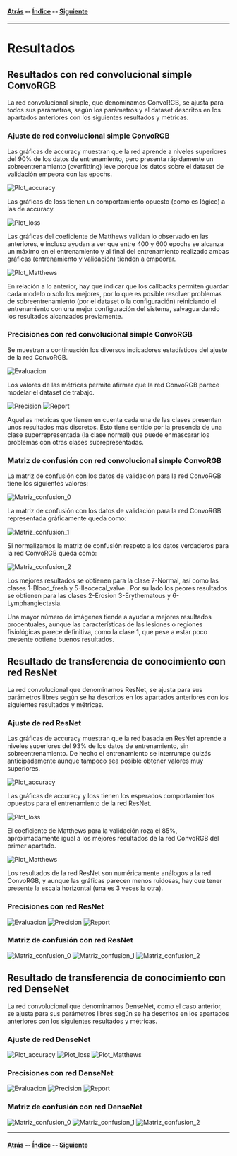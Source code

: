 #### [Atrás](datos.md) -- [Índice](index.md) -- [Siguiente](conclusiones.md)
***

# Resultados

## Resultados con red convolucional simple ConvoRGB

La red convolucional simple, que denominamos ConvoRGB, se ajusta para todos sus parámetros, según los parámetros y el dataset descritos en los apartados anteriores con los siguientes resultados y métricas.

### Ajuste de red convolucional simple ConvoRGB

Las gráficas de accuracy muestran que la red aprende a niveles superiores del 90% de los datos de entrenamiento, pero presenta rápidamente un sobreentrenamiento (overfitting) leve porque los datos sobre el dataset de validación empeora con las epochs.

![Plot_accuracy](convoRGB/convoRGB_categorical_accuracy.png)

Las gráficas de loss tienen un comportamiento opuesto (como es lógico) a las de accuracy.

![Plot_loss](convoRGB/convoRGB_loss.png)

Las gráficas del coeficiente de Matthews validan lo observado en las anteriores, e incluso ayudan a ver que entre 400 y 600 epochs se alcanza un máximo en el entrenamiento y al final del entrenamiento realizado ambas gráficas (entrenamiento y validación) tienden a empeorar.

![Plot_Matthews](convoRGB/convoRGB_matthews.png)

En relación a lo anterior, hay que indicar que los callbacks permiten guardar cada modelo o solo los mejores, por lo que es posible resolver problemas de sobreentrenamiento (por el dataset o la configuración) reiniciando el entrenamiento con una mejor configuración del sistema, salvaguardando los resultados alcanzados previamente.

### Precisiones con red convolucional simple ConvoRGB

Se muestran a continuación los diversos indicadores estadísticos del ajuste de la red ConvoRGB.

![Evaluacion](convoRGB/convoRGB_eval.png)

Los valores de las métricas permite afirmar que la red ConvoRGB parece modelar el dataset de trabajo.

![Precision](convoRGB/convoRGB_accuracy.png)
![Report](convoRGB/convoRGB_report.png)

Aquellas metricas que tienen en cuenta cada una de las clases presentan unos resultados más discretos. Esto tiene sentido por la presencia de una clase superrepresentada (la clase normal) que puede enmascarar los problemas con otras clases subrepresentadas.

### Matriz de confusión con red convolucional simple ConvoRGB

La matriz de confusión con los datos de validación para la red ConvoRGB tiene los siguientes valores:

![Matriz_confusion_0](convoRGB/convoRGB_matriz_confusion_0.png)

La matriz de confusión con los datos de validación para la red ConvoRGB representada gráficamente queda como:

![Matriz_confusion_1](convoRGB/convoRGB_matriz_confusion_1.png)

Si normalizamos la matriz de confusión respeto a los datos verdaderos para la red ConvoRGB queda como:

![Matriz_confusion_2](convoRGB/convoRGB_matriz_confusion_2.png)

Los mejores resultados se obtienen para la clase 7-Normal, así como las clases 1-Blood_fresh y 5-Ileocecal_valve . Por su lado los peores resultados se obtienen para las clases 2-Erosion 3-Erythematous y 6-Lymphangiectasia.

Una mayor número de imágenes tiende a ayudar a mejores resultados procentuales, aunque las características de las lesiones o regiones fisiológicas parece definitiva, como la clase 1, que pese a estar poco presente obtiene buenos resultados.

## Resultado de transferencia de conocimiento con red ResNet

La red convolucional que denominamos ResNet, se ajusta para sus parámetros libres según se ha descritos en los apartados anteriores con los siguientes resultados y métricas.

### Ajuste de red ResNet

Las gráficas de accuracy muestran que la red basada en ResNet aprende a niveles superiores del 93% de los datos de entrenamiento, sin sobreentrenamiento. De hecho el entrenamiento se interrumpe quizás anticipadamente aunque tampoco sea posible obtener valores muy superiores.

![Plot_accuracy](resNet/resNet_categorical_accuracy.png)

Las gráficas de accuracy y loss tienen los esperados comportamientos opuestos para el entrenamiento de la red ResNet.

![Plot_loss](resNet/resNet_loss.png)

El coeficiente de Matthews para la validación roza el 85%, aproximadamente igual a los mejores resultados de la red ConvoRGB del primer apartado.

![Plot_Matthews](resNet/resNet_matthews.png)

Los resultados de la red ResNet son numéricamente análogos a la red ConvoRGB, y aunque las gráficas parecen menos ruidosas, hay que tener presente la escala horizontal (una es 3 veces la otra).

### Precisiones con red ResNet
![Evaluacion](resNet/resNet_eval.png)
![Precision](resNet/resNet_accuracy.png)
![Report](resNet/resNet_report.png)
### Matriz de confusión con red ResNet
![Matriz_confusion_0](resNet/resNet_matriz_confusion_0.png)
![Matriz_confusion_1](resNet/resNet_matriz_confusion_1.png)
![Matriz_confusion_2](resNet/resNet_matriz_confusion_2.png)

## Resultado de transferencia de conocimiento con red DenseNet

La red convolucional que denominamos DenseNet, como el caso anterior, se ajusta para sus parámetros libres según se ha descritos en los apartados anteriores con los siguientes resultados y métricas.

### Ajuste de red DenseNet
![Plot_accuracy](denseNet/denseNet_categorical_accuracy.png)
![Plot_loss](denseNet/denseNet_loss.png)
![Plot_Matthews](denseNet/denseNet_matthews.png)
### Precisiones con red DenseNet
![Evaluacion](denseNet/denseNet_eval.png)
![Precision](denseNet/denseNet_accuracy.png)
![Report](denseNet/denseNet_report.png)
### Matriz de confusión con red DenseNet
![Matriz_confusion_0](denseNet/denseNet_matriz_confusion_0.png)
![Matriz_confusion_1](denseNet/denseNet_matriz_confusion_1.png)
![Matriz_confusion_2](denseNet/denseNet_matriz_confusion_2.png)
***
#### [Atrás](datos.md) -- [Índice](index.md) -- [Siguiente](conclusiones.md)
